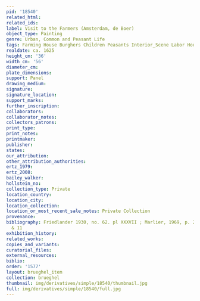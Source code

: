 ```yaml
---
pid: '18540'
related_html: 
related_ids: 
label: Visit to the Farmers (Amsterdam, de Boer)
object_type: Painting
genre: Urban, Common and Peasant Life
tags: Farming House Burghers Children Peasants Interior_Scene Labor Household_items
realdate: ca. 1625
height_cm: '36'
width_cm: '56'
diameter_cm: 
plate_dimensions: 
support: Panel
drawing_medium: 
signature: 
signature_location: 
support_marks: 
further_inscription: 
collaborators: 
collaborator_notes: 
collectors_patrons: 
print_type: 
print_notes: 
printmaker: 
publisher: 
states: 
our_attribution: 
other_attribution_authorities: 
ertz_1979: 
ertz_2008: 
bailey_walker: 
hollstein_no: 
collection_type: Private
location_country: 
location_city: 
location_collection: 
location_or_most_recent_sale_notes: Private Collection
provenance: 
bibliography: Friedlander 1930, no. 62. pl XXXVII ; Marlier, 1969, p. 260, nos. 10
  & 11
exhibition_history: 
related_works: 
copies_and_variants: 
curatorial_files: 
external_resources: 
biblio: 
order: '1577'
layout: brueghel_item
collection: brueghel
thumbnail: img/derivatives/simple/18540/thumbnail.jpg
full: img/derivatives/simple/18540/full.jpg
---
```

